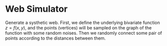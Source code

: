 # Web Simulator


Generate a systhetic web. First, we define the underlying bivariate function $z = f(x, y)$, and the points (vertices) will be sampled on the graph of the function with some random noises.
Then we randomly connect some pair of points according to the distances between them.

